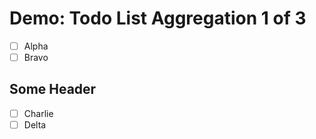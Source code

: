# Demo: Todo List Aggregation 1 of 3

- [ ] Alpha
- [ ] Bravo

## Some Header

- [ ] Charlie
- [ ] Delta
